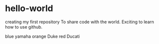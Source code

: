 # hello-world
creating my first repository
To share code with the world. 
Exciting to learn how to use github.

blue yamaha
orange Duke
red Ducati 
